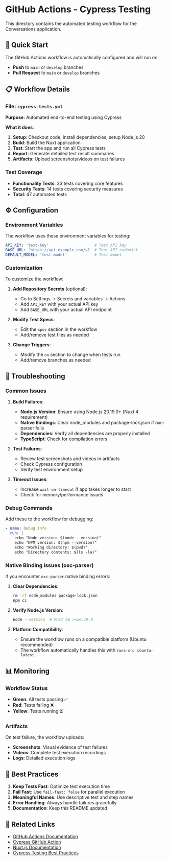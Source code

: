 # GitHub Actions - Cypress Testing

This directory contains the automated testing workflow for the Conversations application.

## 🚀 Quick Start

The GitHub Actions workflow is automatically configured and will run on:
- **Push** to `main` or `develop` branches
- **Pull Request** to `main` or `develop` branches

## 📋 Workflow Details

### **File**: `cypress-tests.yml`

**Purpose**: Automated end-to-end testing using Cypress

**What it does**:
1. **Setup**: Checkout code, install dependencies, setup Node.js 20
2. **Build**: Build the Nuxt application
3. **Test**: Start the app and run all Cypress tests
4. **Report**: Generate detailed test result summaries
5. **Artifacts**: Upload screenshots/videos on test failures

### **Test Coverage**
- **Functionality Tests**: 33 tests covering core features
- **Security Tests**: 14 tests covering security measures
- **Total**: 47 automated tests

## ⚙️ Configuration

### **Environment Variables**
The workflow uses these environment variables for testing:
```yaml
API_KEY: 'test-key'                    # Test API key
BASE_URL: 'https://api.example.com/v1' # Test API endpoint
DEFAULT_MODEL: 'test-model'            # Test model
```

### **Customization**
To customize the workflow:

1. **Add Repository Secrets** (optional):
   - Go to Settings → Secrets and variables → Actions
   - Add `API_KEY` with your actual API key
   - Add `BASE_URL` with your actual API endpoint

2. **Modify Test Specs**:
   - Edit the `spec` section in the workflow
   - Add/remove test files as needed

3. **Change Triggers**:
   - Modify the `on` section to change when tests run
   - Add/remove branches as needed

## 🔧 Troubleshooting

### **Common Issues**

1. **Build Failures**:
   - **Node.js Version**: Ensure using Node.js 20.19.0+ (Nuxt 4 requirement)
   - **Native Bindings**: Clear node_modules and package-lock.json if oxc-parser fails
   - **Dependencies**: Verify all dependencies are properly installed
   - **TypeScript**: Check for compilation errors

2. **Test Failures**:
   - Review test screenshots and videos in artifacts
   - Check Cypress configuration
   - Verify test environment setup

3. **Timeout Issues**:
   - Increase `wait-on-timeout` if app takes longer to start
   - Check for memory/performance issues

### **Debug Commands**

Add these to the workflow for debugging:
```yaml
- name: Debug Info
  run: |
    echo "Node version: $(node --version)"
    echo "NPM version: $(npm --version)"
    echo "Working directory: $(pwd)"
    echo "Directory contents: $(ls -la)"
```

### **Native Binding Issues (oxc-parser)**

If you encounter `oxc-parser` native binding errors:

1. **Clear Dependencies**:
   ```bash
   rm -rf node_modules package-lock.json
   npm ci
   ```

2. **Verify Node.js Version**:
   ```bash
   node --version  # Must be >=20.19.0
   ```

3. **Platform Compatibility**:
   - Ensure the workflow runs on a compatible platform (Ubuntu recommended)
   - The workflow automatically handles this with `runs-on: ubuntu-latest`

## 📊 Monitoring

### **Workflow Status**
- **Green**: All tests passing ✅
- **Red**: Tests failing ❌
- **Yellow**: Tests running ⏳

### **Artifacts**
On test failure, the workflow uploads:
- **Screenshots**: Visual evidence of test failures
- **Videos**: Complete test execution recordings
- **Logs**: Detailed execution logs

## 🎯 Best Practices

1. **Keep Tests Fast**: Optimize test execution time
2. **Fail Fast**: Use `fail-fast: false` for parallel execution
3. **Meaningful Names**: Use descriptive test and step names
4. **Error Handling**: Always handle failures gracefully
5. **Documentation**: Keep this README updated

## 🔗 Related Links

- [GitHub Actions Documentation](https://docs.github.com/en/actions)
- [Cypress GitHub Action](https://github.com/cypress-io/github-action)
- [Nuxt.js Documentation](https://nuxt.com/docs)
- [Cypress Testing Best Practices](https://docs.cypress.io/guides/references/best-practices)
